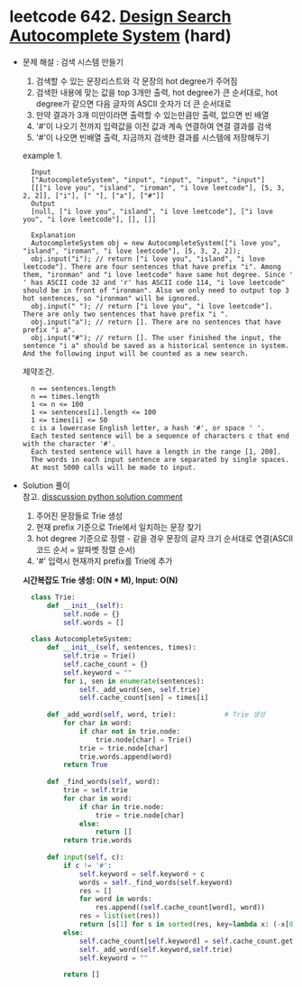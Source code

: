 # leetcode 642. [Design Search Autocomplete System](https://leetcode.com/problems/design-search-autocomplete-system/) (hard)

* 문제 해설 : 검색 시스템 만들기
    1. 검색할 수 있는 문장리스트와 각 문장의 hot degree가 주어짐
    1. 검색한 내용에 맞는 값을 top 3개만 출력, hot degree가 큰 순서대로, hot degree가 같으면 다음 글자의 ASCII 숫자가 더 큰 순서대로
    1. 만약 결과가 3개 미만이라면 출력할 수 있는만큼만 출력, 없으면 빈 배열
    1. '#'이 나오기 전까지 입력값을 이전 값과 계속 연결하여 연결 결과를 검색
    1. '#'이 나오면 빈배열 출력, 지금까지 검색한 결과를 시스템에 저장해두기

  example 1. 
  ```text
    Input
    ["AutocompleteSystem", "input", "input", "input", "input"]
    [[["i love you", "island", "iroman", "i love leetcode"], [5, 3, 2, 2]], ["i"], [" "], ["a"], ["#"]]
    Output
    [null, ["i love you", "island", "i love leetcode"], ["i love you", "i love leetcode"], [], []]
    
    Explanation
    AutocompleteSystem obj = new AutocompleteSystem(["i love you", "island", "iroman", "i love leetcode"], [5, 3, 2, 2]);
    obj.input("i"); // return ["i love you", "island", "i love leetcode"]. There are four sentences that have prefix "i". Among them, "ironman" and "i love leetcode" have same hot degree. Since ' ' has ASCII code 32 and 'r' has ASCII code 114, "i love leetcode" should be in front of "ironman". Also we only need to output top 3 hot sentences, so "ironman" will be ignored.
    obj.input(" "); // return ["i love you", "i love leetcode"]. There are only two sentences that have prefix "i ".
    obj.input("a"); // return []. There are no sentences that have prefix "i a".
    obj.input("#"); // return []. The user finished the input, the sentence "i a" should be saved as a historical sentence in system. And the following input will be counted as a new search.
    ```
  
  제약조건.
  ```text
    n == sentences.length
    n == times.length
    1 <= n <= 100
    1 <= sentences[i].length <= 100
    1 <= times[i] <= 50
    c is a lowercase English letter, a hash '#', or space ' '.
    Each tested sentence will be a sequence of characters c that end with the character '#'.
    Each tested sentence will have a length in the range [1, 200].
    The words in each input sentence are separated by single spaces.
    At most 5000 calls will be made to input.
    ```
  
* Solution 풀이  
  참고. [disscussion python solution comment](https://leetcode.com/problems/design-search-autocomplete-system/discuss/105386/Python-Clean-Solution-Using-Trie)
  
  1. 주어진 문장들로 Trie 생성
  1. 현재 prefix 기준으로 Trie에서 일치하는 문장 찾기
  1. hot degree 기준으로 정렬 - 같을 경우 문장의 글자 크기 순서대로 연결(ASCII코드 순서 = 알파벳 정렬 순서)
  1. '#' 입력시 현재까지 prefix를 Trie에 추가
    
  **시간복잡도 Trie 생성: O(N * M), Input: O(N)**
  
  ```python
    class Trie:
        def __init__(self):
            self.node = {}
            self.words = []
    
    class AutocompleteSystem:
        def __init__(self, sentences, times):
            self.trie = Trie()
            self.cache_count = {}
            self.keyword = ""
            for i, sen in enumerate(sentences):
                self._add_word(sen, self.trie)
                self.cache_count[sen] = times[i]
    
        def _add_word(self, word, trie):            # Trie 생성
            for char in word:
                if char not in trie.node:
                    trie.node[char] = Trie()
                trie = trie.node[char]
                trie.words.append(word)
            return True
    
        def _find_words(self, word):
            trie = self.trie
            for char in word:
                if char in trie.node:
                    trie = trie.node[char]
                else:
                    return []
            return trie.words
    
        def input(self, c):
            if c != '#':
                self.keyword = self.keyword + c
                words = self._find_words(self.keyword)
                res = []
                for word in words:
                    res.append((self.cache_count[word], word))
                res = list(set(res))
                return [s[1] for s in sorted(res, key=lambda x: (-x[0], x[1]))[:3]]
            else:
                self.cache_count[self.keyword] = self.cache_count.get(self.keyword,0) +1
                self._add_word(self.keyword,self.trie)
                self.keyword = ""
                
            return []
    ```
